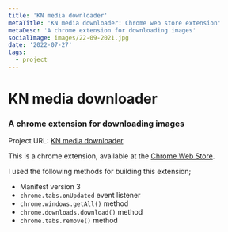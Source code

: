 ```yaml
---
title: 'KN media downloader'
metaTitle: 'KN media downloader: Chrome web store extension'
metaDesc: 'A chrome extension for downloading images'
socialImage: images/22-09-2021.jpg
date: '2022-07-27'
tags:
  - project
---
```

# KN media downloader
### A chrome extension for downloading images

Project URL: [KN media downloader](https://chrome.google.com/webstore/detail/kn-image-downloader/egdjdnkbhoehgfjdghkdgbajidojpbhf?hl=en&authuser=0/)

This is a chrome extension, available at the [Chrome Web Store](https://chrome.google.com/webstore/detail/kn-image-downloader/egdjdnkbhoehgfjdghkdgbajidojpbhf?hl=en&authuser=0). 

I used the following methods for building this extension;
- Manifest version 3
- `chrome.tabs.onUpdated` event listener
- `chrome.windows.getAll()` method
- `chrome.downloads.download()` method
- `chrome.tabs.remove()` method
